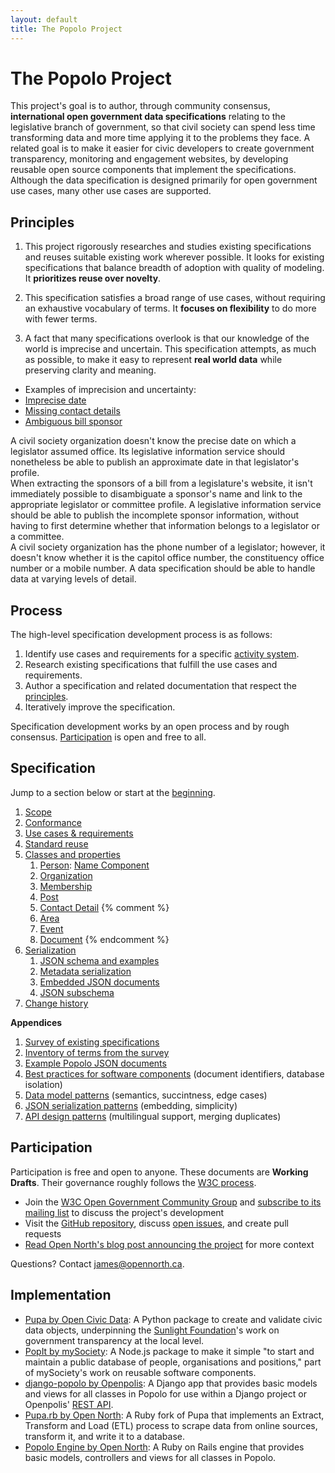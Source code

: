 ```yaml
---
layout: default
title: The Popolo Project
---
```

<div class="page-header">
  <h1>The Popolo Project</h1>
</div>

This project's goal is to author, through community consensus, **international open government data specifications** relating to the legislative branch of government, so that civil society can spend less time transforming data and more time applying it to the problems they face. A related goal is to make it easier for civic developers to create government transparency, monitoring and engagement websites, by developing reusable open source components that implement the specifications. Although the data specification is designed primarily for open government use cases, many other use cases are supported.

<h2 id="principles">Principles</h2>

1. This project rigorously researches and studies existing specifications and reuses suitable existing work wherever possible. It looks for existing specifications that balance breadth of adoption with quality of modeling. It **prioritizes reuse over novelty**.

1. This specification satisfies a broad range of use cases, without requiring an exhaustive vocabulary of terms. It **focuses on flexibility** to do more with fewer terms.

1. A fact that many specifications overlook is that our knowledge of the world is imprecise and uncertain. This specification attempts, as much as possible, to make it easy to represent **real world data** while preserving clarity and meaning.

<div class="well well-white">
  <ul class="nav nav-tabs no-js">
    <li class="disabled"><a>Examples of imprecision and uncertainty:</a>
    <li class="active"><a href="#example-date">Imprecise date</a></li>
    <li><a href="#example-contact">Missing contact details</a></li>
    <li><a href="#example-sponsor">Ambiguous bill sponsor</a></li>
  </ul>

  <div class="tab-content">
    <div class="tab-pane active" id="example-date">
      A civil society organization doesn't know the precise date on which a legislator assumed office. Its legislative information service should nonetheless be able to publish an approximate date in that legislator's profile.
    </div>
    <div class="tab-pane" id="example-sponsor">
      When extracting the sponsors of a bill from a legislature's website, it isn't immediately possible to disambiguate a sponsor's name and link to the appropriate legislator or committee profile. A legislative information service should be able to publish the incomplete sponsor information, without having to first determine whether that information belongs to a legislator or a committee.
    </div>
    <div class="tab-pane" id="example-contact">
      A civil society organization has the phone number of a legislator; however, it doesn't know whether it is the capitol office number, the constituency office number or a mobile number. A data specification should be able to handle data at varying levels of detail.
    </div>
  </div>
</div>

## Process

The high-level specification development process is as follows:

1. Identify use cases and requirements for a specific [activity system](http://www.thoughtworks-studios.com/blog/stop-designing-users).
2. Research existing specifications that fulfill the use cases and requirements.
3. Author a specification and related documentation that respect the [principles](#principles).
4. Iteratively improve the specification.

Specification development works by an open process and by rough consensus. [Participation](#participation) is open and free to all.

## Specification

Jump to a section below or start at the [beginning](/specs/).

1. [Scope](/specs/#scope)
1. [Conformance](/specs/#conformance)
1. [Use cases & requirements](/specs/#use-cases-and-requirements)
1. [Standard reuse](/specs/#standard-reuse)
1. [Classes and properties](/specs/#classes-and-properties)
    1. [Person](/specs/person.html): [Name Component](/specs/person/name-component.html)
    1. [Organization](/specs/organization.html)
    1. [Membership](/specs/membership.html)
    1. [Post](/specs/post.html)
    1. [Contact Detail](/specs/contact-detail.html)
{% comment %}
    1. [Area](/specs/area.html)
    1. [Event](/specs/event.html)
    1. [Document](/specs/document.html)
{% endcomment %}
1. [Serialization](/specs/#serialization)
    1. [JSON schema and examples](/specs/#schema-and-examples)
    1. [Metadata serialization](/specs/#metadata-properties)
    1. [Embedded JSON documents](/specs/#embedded-json-documents)
    1. [JSON subschema](/specs/#subschema)
1. [Change history](/specs/#history)

**Appendices**

1. [Survey of existing specifications](/appendices/survey.html)
1. [Inventory of terms from the survey](/appendices/terms.html)
1. [Example Popolo JSON documents](/appendices/examples.html)
1. [Best practices for software components](/appendices/components.html) (document identifiers, database isolation)
1. [Data model patterns](/appendices/data-patterns.html) (semantics, succintness, edge cases)
1. [JSON serialization patterns](/appendices/json-patterns.html) (embedding, simplicity)
1. [API design patterns](/appendices/api-patterns.html) (multilingual support, merging duplicates)

<h2 id="participation">Participation</h2>

Participation is free and open to anyone. These documents are **Working Drafts**. Their governance roughly follows the [W3C process](http://www.w3.org/community/about/agreements/).

* Join the [W3C Open Government Community Group](http://www.w3.org/community/opengov/) and [subscribe to its mailing list](http://lists.w3.org/Archives/Public/public-opengov/) to discuss the project's development
* Visit the [GitHub repository](https://github.com/opennorth/popolo-spec/tree/gh-pages), discuss [open issues](https://github.com/opennorth/popolo-spec/issues), and create pull requests
* [Read Open North's blog post announcing the project](http://blog.opennorth.ca/2013/02/21/update-on-opengovernment/) for more context

Questions? Contact [james@opennorth.ca](mailto:james@opennorth.ca).

## Implementation

* [Pupa by Open Civic Data](https://github.com/opencivicdata/pupa): A Python package to create and validate civic data objects, underpinning the [Sunlight Foundation](http://sunlightfoundation.com/)'s work on government transparency at the local level.
* [PopIt by mySociety](https://npmjs.org/package/popit-api): A Node.js package to make it simple "to start and maintain a public database of people, organisations and positions," part of mySociety's work on reusable software components.
* [django-popolo by Openpolis](https://github.com/openpolis/django-popolo): A Django app that provides basic models and views for all classes in Popolo for use within a Django project or Openpolis' [REST API](https://github.com/openpolis/popolorest).
* [Pupa.rb by Open North](https://github.com/opennorth/pupa-ruby): A Ruby fork of Pupa that implements an Extract, Transform and Load (ETL) process to scrape data from online sources, transform it, and write it to a database.
* [Popolo Engine by Open North](https://github.com/opennorth/popolo-engine): A Ruby on Rails engine that provides basic models, controllers and views for all classes in Popolo.
